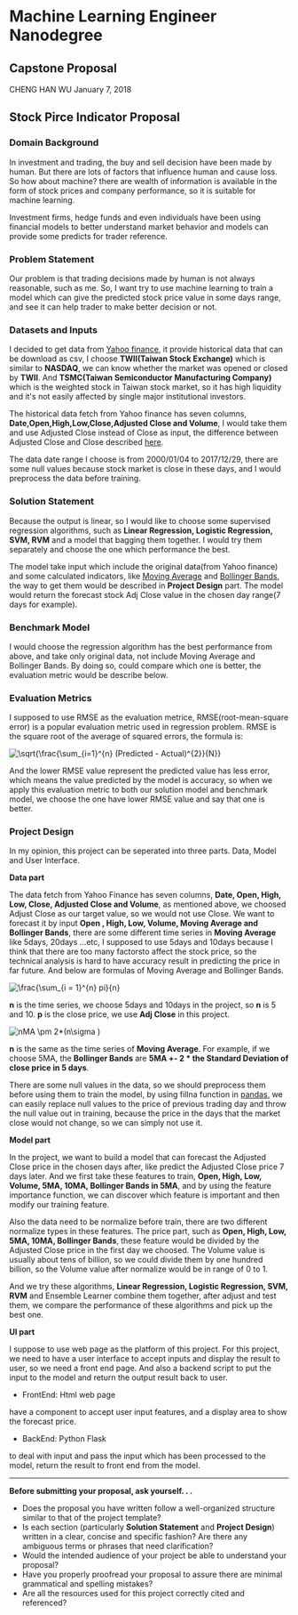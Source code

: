 # Machine Learning Engineer Nanodegree
## Capstone Proposal
CHENG HAN WU
January 7, 2018

## Stock Pirce Indicator Proposal

### Domain Background

In investment and trading, the buy and sell decision have been made by human. But there are lots of factors that influence human and cause loss. So how about machine? there are wealth of information is available in the form of stock prices and company performance, so it is suitable for machine learning.

Investment firms, hedge funds and even individuals have been using financial models to better understand market behavior and models can provide some predicts for trader reference.

### Problem Statement

Our problem is that trading decisions made by human is not always reasonable, such as me. So, I want try to use machine learning to train a model which can give the predicted stock price value in some days range, and see it can help trader to make better decision or not.

### Datasets and Inputs

I decided to get data from [Yahoo finance](https://hk.finance.yahoo.com/), it provide historical data that can be download as csv, I choose **TWII(Taiwan Stock Exchange)** which is similar to **NASDAQ**, we can know whether the market was opened or closed by **TWII**. And **TSMC(Taiwan Semiconductor Manufacturing Company)** which is the weighted stock in Taiwan stock market, so it has high liquidity and it's not easily affected by single major institutional investors.

The historical data fetch from Yahoo finance has seven columns, **Date,Open,High,Low,Close,Adjusted Close and Volume**, I would take them and use Adjusted Close instead of Close as input, the difference between Adjusted Close and Close described [here](https://budgeting.thenest.com/adjusted-closing-price-vs-closing-price-32457.html). 

The data date range I choose is from 2000/01/04 to 2017/12/29, there are some null values because stock market is close in these days, and I would preprocess the data before training.  

### Solution Statement

Because the output is linear, so I would like to choose some supervised regression algorithms, such as **Linear Regression, Logistic Regression, SVM, RVM** and a model that bagging them together.  I would try them separately and choose the one which performance the best.

The model take input which include the original data(from Yahoo finance) and some calculated indicators, like [Moving Average](https://en.wikipedia.org/wiki/Moving_average) and [Bollinger Bands](https://en.wikipedia.org/wiki/Bollinger_Bands), the way to get them would be described in **Project Design** part. The model would return the forecast stock Adj Close value in the chosen day range(7 days for example).

### Benchmark Model

I would choose the regression algorithm has the best performance from above, and take only original data, not include Moving Average and Bollinger Bands. By doing so, could compare which one is better, the evaluation metric would be describe below.

### Evaluation Metrics

I supposed to use RMSE as the evaluation metrice, RMSE(root-mean-square error) is a popular evaluation metric used in regression problem. RMSE is the square root of the average of squared errors, the formula is:

<img src="http://latex.codecogs.com/gif.latex?\sqrt{\frac{\sum_{i=1}^{n}&space;(Predicted&space;-&space;Actual)^{2}}{N}}" title="\sqrt{\frac{\sum_{i=1}^{n} (Predicted - Actual)^{2}}{N}}" />

And the lower RMSE value represent the predicted value has less error, which means the value predicted by the model is accuracy, so when we apply this evaluation metric to both our solution model and benchmark model, we choose the one have lower RMSE value and say that one is better. 

### Project Design

In my opinion, this project can be seperated into three parts. Data, Model and User Interface.

**Data part**

The data fetch from Yahoo Finance has seven columns, **Date, Open, High, Low, Close, Adjusted Close and Volume**, as mentioned above, we choosed Adjust Close as our target value, so we would not use Close. We want to forecast it by input **Open , High, Low, Volume, Moving Average and Bollinger Bands**, there are some different time series in **Moving Average** like 5days, 20days ...etc, I supposed to use 5days and 10days because I think that there are too many factorsto affect the stock price, so the technical analysis is hard to have accuracy result in predicting the price in far future. And below are formulas of Moving Average and Bollinger Bands.

<img src="http://latex.codecogs.com/gif.latex?\frac{\sum_{i&space;=&space;1}^{n}&space;pi}{n}" title="\frac{\sum_{i = 1}^{n} pi}{n}" />

**n** is the time series, we choose 5days and 10days in the project, so **n** is 5 and 10. **p** is the close price, we use **Adj Close** in this project.

<img src="http://latex.codecogs.com/gif.latex?nMA&space;\pm&space;2*(n\sigma&space;)" title="nMA \pm 2*(n\sigma )" />

**n** is the same as the time series of **Moving Average**. For example, if we choose 5MA, the **Bollinger Bands** are **5MA +- 2 * the Standard Deviation of close price in 5 days**.

There are some null values in the data, so we should preprocess them before using them to train the model, by using fillna function in [pandas](https://pandas.pydata.org/pandas-docs/stable/generated/pandas.DataFrame.fillna.html), we can easily replace null values to the price of previous trading day and throw the null value out in training, because the price in the days that the market close would not change, so we can simply not use it.

**Model part**

In the project, we want to build a model that can forecast the Adjusted Close price in the chosen days after, like predict the Adjusted Close price 7 days later. And we first take these features to train, **Open, High, Low, Volume, 5MA, 10MA, Bollinger Bands in 5MA**, and by using the feature importance function, we can discover which feature is important and then modify our training feature. 

Also the data need to be normalize before train, there are two different normalize types in these features. The price part, such as **Open, High, Low, 5MA, 10MA, Bollinger Bands**, these feature would be divided by the Adjusted Close price in the first day we choosed. The Volume value is usually about tens of billion, so we could divide them by one hundred billion, so the Volume value after normalize would be in range of 0 to 1.

And we try these algorithms, **Linear Regression, Logistic Regression, SVM, RVM** and Ensemble Learner combine them together, after adjust and test them, we compare the performance of these algorithms and pick up the best one.

**UI part**

I suppose to use web page as the platform of this project. For this project, we need to have a user interface to accept inputs and display the result to user, so we need a front end page. And also a backend script to put the input to the model and return the output result back to user.

- FrontEnd: Html web page

have a component to accept user input features, and a display area to show the forecast price.

- BackEnd: Python Flask

to deal with input and pass the input which has been processed to the model, return the result to front end from the model.


-----------

**Before submitting your proposal, ask yourself. . .**

- Does the proposal you have written follow a well-organized structure similar to that of the project template?
- Is each section (particularly **Solution Statement** and **Project Design**) written in a clear, concise and specific fashion? Are there any ambiguous terms or phrases that need clarification?
- Would the intended audience of your project be able to understand your proposal?
- Have you properly proofread your proposal to assure there are minimal grammatical and spelling mistakes?
- Are all the resources used for this project correctly cited and referenced?

